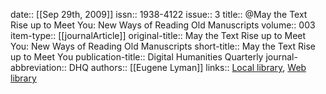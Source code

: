 date:: [[Sep 29th, 2009]]
issn:: 1938-4122
issue:: 3
title:: @May the Text Rise up to Meet You: New Ways of Reading Old Manuscripts
volume:: 003
item-type:: [[journalArticle]]
original-title:: May the Text Rise up to Meet You: New Ways of Reading Old Manuscripts
short-title:: May the Text Rise up to Meet You
publication-title:: Digital Humanities Quarterly
journal-abbreviation:: DHQ
authors:: [[Eugene Lyman]]
links:: [Local library](zotero://select/groups/2386895/items/LMU2XMNI), [Web library](https://www.zotero.org/groups/2386895/items/LMU2XMNI)
